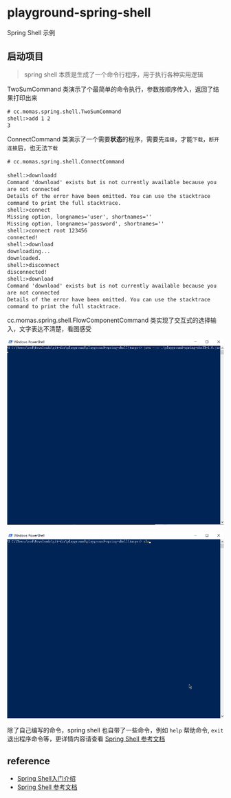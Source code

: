 # playground-spring-shell

Spring Shell 示例

## 启动项目

>  spring shell 本质是生成了一个命令行程序，用于执行各种实用逻辑

TwoSumCommand 类演示了个最简单的命令执行，参数按顺序传入，返回了结果打印出来
```shell
# cc.momas.spring.shell.TwoSumCommand
shell:>add 1 2
3
```

ConnectCommand 类演示了一个需要**状态**的程序，需要先`连接`，才能`下载`，`断开连接`后，也无法`下载`
```shell
# cc.momas.spring.shell.ConnectCommand

shell:>downloadd
Command 'download' exists but is not currently available because you are not connected
Details of the error have been omitted. You can use the stacktrace command to print the full stacktrace.
shell:>connect
Missing option, longnames='user', shortnames=''
Missing option, longnames='password', shortnames=''
shell:>connect root 123456
connected!
shell:>download
downloading...
downloaded.
shell:>disconnect
disconnected!
shell:>download
Command 'download' exists but is not currently available because you are not connected
Details of the error have been omitted. You can use the stacktrace command to print the full stacktrace.
```

cc.momas.spring.shell.FlowComponentCommand 类实现了交互式的选择输入，文字表达不清楚，看图感受

![输入字符串](docs/component_string.gif)

![多选](docs/component_multi.gif)

除了自己编写的命令，spring shell 也自带了一些命令，例如 `help` 帮助命令, `exit` 退出程序命令等，更详情内容请查看 [Spring Shell 参考文档](https://docs.spring.io/spring-shell/docs/2.1.1/site/reference/htmlsingle/)

## reference

- [Spring Shell入门介绍 ](https://www.cnblogs.com/nuccch/p/11067342.html)
- [Spring Shell 参考文档](https://docs.spring.io/spring-shell/docs/2.1.1/site/reference/htmlsingle/)